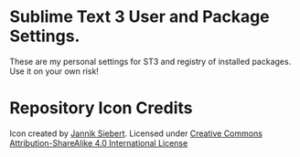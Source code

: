 # Sublime Text 3 User and Package Settings.

These are my personal settings for ST3 and registry of installed packages. Use it on your own risk!

# Repository Icon Credits

Icon created by [Jannik Siebert](https://dribbble.com/shots/1827862-Yosemite-Sublime-Text-Icon). Licensed under [Creative Commons Attribution-ShareAlike 4.0 International License](http://creativecommons.org/licenses/by-sa/4.0/)